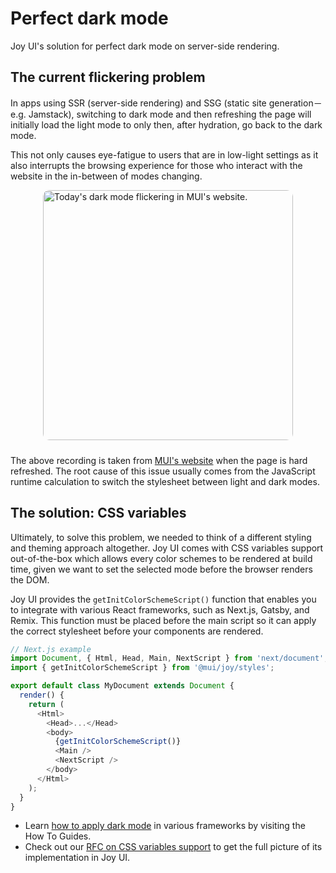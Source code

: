 # Perfect dark mode

<p class="description">Joy UI's solution for perfect dark mode on server-side rendering.</p>

## The current flickering problem

In apps using SSR (server-side rendering) and SSG (static site generation－e.g. Jamstack), switching to dark mode and then refreshing the page will initially load the light mode to only then, after hydration, go back to the dark mode.

This not only causes eye-fatigue to users that are in low-light settings as it also interrupts the browsing experience for those who interact with the website in the in-between of modes changing.

<img src="https://media.giphy.com/media/9hvxemkpotSiQGzLo8/giphy.gif" style="border-radius: 10px; display: block; width: 400px; margin-inline: auto; margin-bottom: 24px;" alt="Today's dark mode flickering in MUI's website." />

The above recording is taken from [MUI's website](https://mui.com/) when the page is hard refreshed. The root cause of this issue usually comes from the JavaScript runtime calculation to switch the stylesheet between light and dark modes.

## The solution: CSS variables

Ultimately, to solve this problem, we needed to think of a different styling and theming approach altogether. Joy UI comes with CSS variables support out-of-the-box which allows every color schemes to be rendered at build time, given we want to set the selected mode before the browser renders the DOM.

Joy UI provides the `getInitColorSchemeScript()` function that enables you to integrate with various React frameworks, such as Next.js, Gatsby, and Remix. This function must be placed before the main script so it can apply the correct stylesheet before your components are rendered.

```js
// Next.js example
import Document, { Html, Head, Main, NextScript } from 'next/document';
import { getInitColorSchemeScript } from '@mui/joy/styles';

export default class MyDocument extends Document {
  render() {
    return (
      <Html>
        <Head>...</Head>
        <body>
          {getInitColorSchemeScript()}
          <Main />
          <NextScript />
        </body>
      </Html>
    );
  }
}
```

- Learn [how to apply dark mode](/joy-ui/guides/applying-dark-mode/) in various frameworks by visiting the How To Guides.
- Check out our [RFC on CSS variables support](https://github.com/mui/material-ui/issues/27651) to get the full picture of its implementation in Joy UI.
